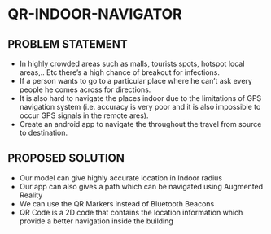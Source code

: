 # QR-INDOOR-NAVIGATOR

## PROBLEM STATEMENT
- In highly crowded areas such as malls, tourists spots, hotspot local areas,.. Etc there’s a high chance of breakout for infections. 
- If a person wants to go to a particular place where he can’t ask every people he comes across for directions. 
- It is also hard to navigate the places indoor due to the limitations of GPS navigation 
system (i.e. accuracy is very poor and it is also impossible to occur GPS signals in the remote ares).
- Create an android app to navigate the throughout the travel from source to destination.

## PROPOSED SOLUTION
* Our model can give highly accurate location in Indoor radius
* Our app can also gives a path which can be navigated using Augmented Reality
* We can use the QR Markers instead of Bluetooth Beacons
* QR Code is a 2D code that contains the location information which provide a better navigation inside the building 




